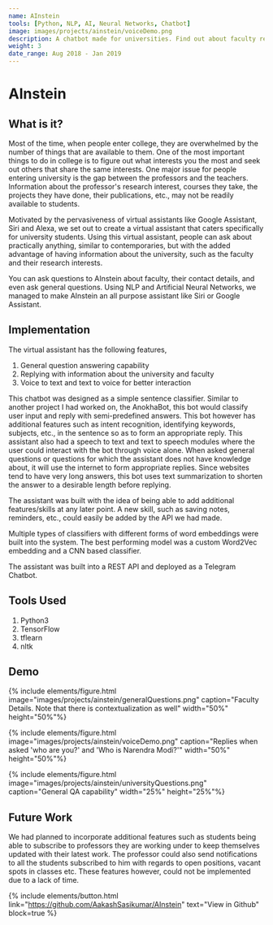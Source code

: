 ```yaml
---
name: AInstein
tools: [Python, NLP, AI, Neural Networks, Chatbot]
image: images/projects/ainstein/voiceDemo.png
description: A chatbot made for universities. Find out about faculty research interests, department details and much more with this chatbot.
weight: 3
date_range: Aug 2018 - Jan 2019
---
```


# AInstein

## What is it?

Most of the time, when people enter college, they are overwhelmed by the number of things that are available to them. One of the most important things to do in college is to figure out what interests you the most and seek out others that share the same interests. One major issue for people entering university is the gap between the professors and the teachers. Information about the professor's research interest, courses they take, the projects they have done, their publications, etc., may not be readily available to students.

Motivated by the pervasiveness of virtual assistants like Google Assistant, Siri and Alexa, we set out to create a virtual assistant that caters specifically for university students. Using this virtual assistant, people can ask about practically anything, similar to contemporaries, but with the added advantage of having information about the university, such as the faculty and their research interests.

You can ask questions to AInstein about faculty, their contact details, and even ask general questions. Using NLP and Artificial Neural Networks, we managed to make AInstein an all purpose assistant like Siri or Google Assistant.

## Implementation

The virtual assistant has the following features,

1. General question answering capability
2. Replying with information about the university and faculty
3. Voice to text and text to voice for better interaction

This chatbot was designed as a simple sentence classifier. Similar to another project I had worked on, the AnokhaBot, this bot would classify user input and reply with semi-predefined answers. This bot however has additional features such as intent recognition, identifying keywords, subjects, etc., in the sentence so as to form an appropriate reply. This assistant also had a speech to text and text to speech modules where the user could interact with the bot through voice alone. When asked general questions or questions for which the assistant does not have knowledge about, it will use the internet to form appropriate replies. Since websites tend to have very long answers, this bot uses text summarization to shorten the answer to a desirable length before replying.

The assistant was built with the idea of being able to add additional features/skills at any later point. A new skill, such as saving notes, reminders, etc., could easily be added by the API we had made.

Multiple types of classifiers with different forms of word embeddings were built into the system. The best performing model was a custom Word2Vec embedding and a CNN based classifier.

The assistant was built into a REST API and deployed as a Telegram Chatbot.

## Tools Used

1. Python3
2. TensorFlow
3. tflearn
4. nltk

## Demo

{% include elements/figure.html image="images/projects/ainstein/generalQuestions.png" caption="Faculty Details. Note that there is contextualization as well" width="50%" height="50%"%}

{% include elements/figure.html image="images/projects/ainstein/voiceDemo.png" caption="Replies when asked 'who are you?' and 'Who is Narendra Modi?'" width="50%" height="50%"%}

{% include elements/figure.html image="images/projects/ainstein/universityQuestions.png" caption="General QA capability" width="25%" height="25%"%}

## Future Work

We had planned to incorporate additional features such as students being able to subscribe to professors they are working under to keep themselves updated with their latest work. The professor could also send notifications to all the students subscribed to him with regards to open positions, vacant spots in classes etc. These features however, could not be implemented due to a lack of time.

{% include elements/button.html link="https://github.com/AakashSasikumar/AInstein" text="View in Github" block=true %}
